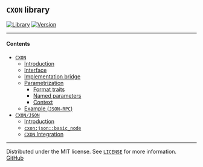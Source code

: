 ## `CXON` library

[![Library][img-lib]](https://github.com/oknenavin/cxon)
[![Version][img-ver]](https://github.com/oknenavin/cxon/releases)  


--------------------------------------------------------------------------------

#### Contents
  - [`CXON`](../src/cxon/README.md)
    - [Introduction](../src/cxon/README.md#introduction)
    - [Interface](../src/cxon/README.md#interface)
    - [Implementation bridge](../src/cxon/README.md#implementation-bridge)
    - [Parametrization](../src/cxon/README.md#parametrization)
      - [Format traits](../src/cxon/README.md#format-traits)
      - [Named parameters](../src/cxon/README.md#named-parameters)
      - [Context](../src/cxon/README.md#context)
    - [Example (`JSON-RPC`)](../src/cxon/README.md#example-json-rpc)
  - [`CXON/JSON`](../src/cxon/lang/json/README.md)
    - [Introduction](../src/cxon/lang/json/node/README.md#introduction)
    - [`cxon:json::basic_node`](../src/cxon/lang/json/node/README.md#basic_node)
    - [`CXON` Integration](../src/cxon/lang/json/node/README.md#cxon-integration)


--------------------------------------------------------------------------------

Distributed under the MIT license. See [`LICENSE`](../LICENSE) for more information.  
[GitHub](https://github.com/oknenavin/cxon)  


<!-- links -->
[img-lib]: https://img.shields.io/badge/lib-CXON-608060.svg?style=plastic
[img-ver]: https://img.shields.io/github/release/oknenavin/cxon.svg?style=plastic&color=608060
